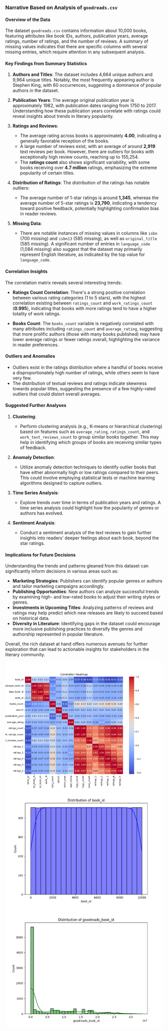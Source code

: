 ### Narrative Based on Analysis of `goodreads.csv`

#### Overview of the Data

The dataset `goodreads.csv` contains information about 10,000 books, featuring attributes like book IDs, authors, publication years, average ratings, number of ratings, and the number of reviews. A summary of missing values indicates that there are specific columns with several missing entries, which require attention in any subsequent analysis.

#### Key Findings from Summary Statistics

1. **Authors and Titles**: The dataset includes 4,664 unique authors and 9,964 unique titles. Notably, the most frequently appearing author is Stephen King, with 60 occurrences, suggesting a dominance of popular authors in the dataset.

2. **Publication Years**: The average original publication year is approximately 1982, with publication dates ranging from 1750 to 2017. Understanding how these publication years correlate with ratings could reveal insights about trends in literary popularity.

3. **Ratings and Reviews**: 
   - The average rating across books is approximately **4.00**, indicating a generally favorable reception of the books. 
   - A large number of reviews exist, with an average of around **2,919** text reviews per book. However, there are outliers for books with exceptionally high review counts, reaching up to 155,254.
   - The **ratings count** also shows significant variability, with some books receiving over **4.7 million** ratings, emphasizing the extreme popularity of certain titles.

4. **Distribution of Ratings**: The distribution of the ratings has notable outliers:
   - The average number of 1-star ratings is around **1,345**, whereas the average number of 5-star ratings is **23,790**, indicating a tendency toward positive feedback, potentially highlighting confirmation bias in reader reviews.

5. **Missing Data**:
   - There are notable instances of missing values in columns like `isbn` (700 missing) and `isbn13` (585 missing), as well as `original_title` (585 missing). A significant number of entries in `language_code` (1,084 missing) also suggest that the dataset may primarily represent English literature, as indicated by the top value for `language_code`.

#### Correlation Insights

The correlation matrix reveals several interesting trends:

- **Ratings Count Correlation**: There's a strong positive correlation between various rating categories (1 to 5 stars), with the highest correlation existing between `ratings_count` and `work_ratings_count` (**0.995**), indicating that books with more ratings tend to have a higher totality of work ratings.

- **Books Count**: The `books_count` variable is negatively correlated with many attributes including `ratings_count` and `average_rating`, suggesting that more prolific authors (those with many books published) may have lower average ratings or fewer ratings overall, highlighting the variance in reader preferences.

#### Outliers and Anomalies

- Outliers exist in the ratings distribution where a handful of books receive a disproportionately high number of ratings, while others seem to have very few. 
- The distribution of textual reviews and ratings indicate skewness towards popular titles, suggesting the presence of a few highly-rated outliers that could distort overall averages.

#### Suggested Further Analyses

1. **Clustering**: 
   - Perform clustering analysis (e.g., K-means or hierarchical clustering) based on features such as `average_rating`, `ratings_count`, and `work_text_reviews_count` to group similar books together. This may help in identifying which groups of books are receiving similar types of feedback.

2. **Anomaly Detection**:
   - Utilize anomaly detection techniques to identify outlier books that have either abnormally high or low ratings compared to their peers. This could involve employing statistical tests or machine learning algorithms designed to capture outliers.

3. **Time Series Analysis**:
   - Explore trends over time in terms of publication years and ratings. A time series analysis could highlight how the popularity of genres or authors has evolved.

4. **Sentiment Analysis**:
   - Conduct a sentiment analysis of the text reviews to gain further insights into readers' deeper feelings about each book, beyond the star ratings.

#### Implications for Future Decisions

Understanding the trends and patterns gleaned from this dataset can significantly inform decisions in various areas such as:

- **Marketing Strategies**: Publishers can identify popular genres or authors and tailor marketing campaigns accordingly.
- **Publishing Opportunities**: New authors can analyze successful trends by examining high- and low-rated books to adjust their writing styles or genres.
- **Investments in Upcoming Titles**: Analyzing patterns of reviews and ratings may help predict which new releases are likely to succeed based on historical data.
- **Diversity in Literature**: Identifying gaps in the dataset could encourage more inclusive publishing practices to diversify the genres and authorship represented in popular literature.

Overall, the rich dataset at hand offers numerous avenues for further exploration that can lead to actionable insights for stakeholders in the literary community.

![correlation_heatmap.png](correlation_heatmap.png)
![distribution_book_id.png](distribution_book_id.png)
![distribution_goodreads_book_id.png](distribution_goodreads_book_id.png)